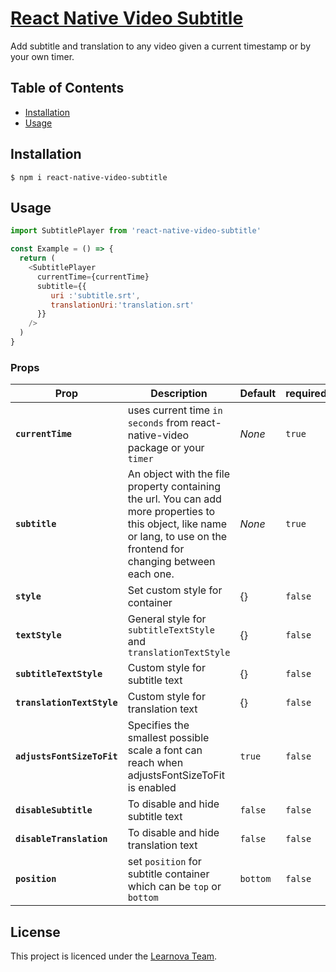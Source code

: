 # [React Native Video Subtitle](https://www.npmjs.com/package/react-native-video-subtitle)

Add subtitle and translation to any video given a current timestamp or by your own timer.

## Table of Contents

- [Installation](#installation)
- [Usage](#usage)

## Installation

```
$ npm i react-native-video-subtitle
```

## Usage

```javascript
import SubtitlePlayer from 'react-native-video-subtitle'

const Example = () => {
  return (
    <SubtitlePlayer
      currentTime={currentTime}
      subtitle={{
         uri :'subtitle.srt',
         translationUri:'translation.srt'
      }}
    />
  )
}
```

### Props

| Prop                       | Description                                                                                                                                                               | Default  | required |
|----------------------------|---------------------------------------------------------------------------------------------------------------------------------------------------------------------------|----------|---------|
| **`currentTime`**          | uses current time `in seconds` from react-native-video package or your `timer`                                                                                            | _None_   | `true`  |
| **`subtitle`**             | An object with the file property containing the url. You can add more properties to this object, like name or lang, to use on the frontend for changing between each one. | _None_   | `true`  |
| **`style`**                | Set custom style for container                                                                                                                                            | {}       | `false` |
| **`textStyle`**            | General style for `subtitleTextStyle` and `translationTextStyle`                                                                                                          | {}       | `false` |
| **`subtitleTextStyle`**    | Custom style for subtitle text                                                                                                                                            | {}       | `false` |
| **`translationTextStyle`** | Custom style for translation text                                                                                                                                         | {}       | `false` |
| **`adjustsFontSizeToFit`** | Specifies the smallest possible scale a font can reach when adjustsFontSizeToFit is enabled                                                                               | `true`   | `false` |
| **`disableSubtitle`**      | To disable and hide subtitle text                                                                                                                                         | `false`  | `false` |
| **`disableTranslation`**   | To disable and hide translation text                                                                                                                                      | `false`  | `false` |
| **`position`**             | set `position` for subtitle container which can be `top` or `bottom`                                                                                                      | `bottom` | `false` |

## License

This project is licenced under the [Learnova Team](https://learnova.app).
